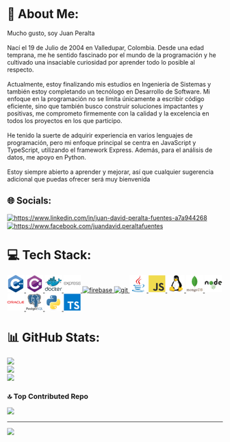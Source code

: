 # 💫 About Me:
Mucho gusto, soy Juan Peralta<br><br>Nací el 19 de Julio de 2004 en Valledupar, Colombia. Desde una edad temprana, me he sentido fascinado por el mundo de la programación y he cultivado una insaciable curiosidad por aprender todo lo posible al respecto.<br><br>Actualmente, estoy finalizando mis estudios en Ingeniería de Sistemas y también estoy completando un tecnólogo en Desarrollo de Software. Mi enfoque en la programación no se limita únicamente a escribir código eficiente, sino que también busco construir soluciones impactantes y positivas, me comprometo firmemente con la calidad y la excelencia en todos los proyectos en los que participo.<br><br>He tenido la suerte de adquirir experiencia en varios lenguajes de programación, pero mi enfoque principal se centra en JavaScript y TypeScript, utilizando el framework Express. Además, para el análisis de datos, me apoyo en Python.<br><br>Estoy siempre abierto a aprender y mejorar, así que cualquier sugerencia adicional que puedas ofrecer será muy bienvenida


## 🌐 Socials:
<p align="left">
<a href="https://linkedin.com/in/https://www.linkedin.com/in/juan-david-peralta-fuentes-a7a944268" target="blank"><img align="center" src="https://raw.githubusercontent.com/rahuldkjain/github-profile-readme-generator/master/src/images/icons/Social/linked-in-alt.svg" alt="https://www.linkedin.com/in/juan-david-peralta-fuentes-a7a944268" height="30" width="40" /></a>
<a href="https://fb.com/https://www.facebook.com/juandavid.peraltafuentes" target="blank"><img align="center" src="https://raw.githubusercontent.com/rahuldkjain/github-profile-readme-generator/master/src/images/icons/Social/facebook.svg" alt="https://www.facebook.com/juandavid.peraltafuentes" height="30" width="40" /></a>
</p>

# 💻 Tech Stack:
<p align="left"> <a href="https://www.w3schools.com/cpp/" target="_blank" rel="noreferrer"> <img src="https://raw.githubusercontent.com/devicons/devicon/master/icons/cplusplus/cplusplus-original.svg" alt="cplusplus" width="40" height="40"/> </a> <a href="https://www.w3schools.com/cs/" target="_blank" rel="noreferrer"> <img src="https://raw.githubusercontent.com/devicons/devicon/master/icons/csharp/csharp-original.svg" alt="csharp" width="40" height="40"/> </a> <a href="https://www.docker.com/" target="_blank" rel="noreferrer"> <img src="https://raw.githubusercontent.com/devicons/devicon/master/icons/docker/docker-original-wordmark.svg" alt="docker" width="40" height="40"/> </a> <a href="https://expressjs.com" target="_blank" rel="noreferrer"> <img src="https://raw.githubusercontent.com/devicons/devicon/master/icons/express/express-original-wordmark.svg" alt="express" width="40" height="40"/> </a> <a href="https://firebase.google.com/" target="_blank" rel="noreferrer"> <img src="https://www.vectorlogo.zone/logos/firebase/firebase-icon.svg" alt="firebase" width="40" height="40"/> </a> <a href="https://git-scm.com/" target="_blank" rel="noreferrer"> <img src="https://www.vectorlogo.zone/logos/git-scm/git-scm-icon.svg" alt="git" width="40" height="40"/> </a> <a href="https://www.java.com" target="_blank" rel="noreferrer"> <img src="https://raw.githubusercontent.com/devicons/devicon/master/icons/java/java-original.svg" alt="java" width="40" height="40"/> </a> <a href="https://developer.mozilla.org/en-US/docs/Web/JavaScript" target="_blank" rel="noreferrer"> <img src="https://raw.githubusercontent.com/devicons/devicon/master/icons/javascript/javascript-original.svg" alt="javascript" width="40" height="40"/> </a> <a href="https://www.linux.org/" target="_blank" rel="noreferrer"> <img src="https://raw.githubusercontent.com/devicons/devicon/master/icons/linux/linux-original.svg" alt="linux" width="40" height="40"/> </a> <a href="https://www.mongodb.com/" target="_blank" rel="noreferrer"> <img src="https://raw.githubusercontent.com/devicons/devicon/master/icons/mongodb/mongodb-original-wordmark.svg" alt="mongodb" width="40" height="40"/> </a> <a href="https://nodejs.org" target="_blank" rel="noreferrer"> <img src="https://raw.githubusercontent.com/devicons/devicon/master/icons/nodejs/nodejs-original-wordmark.svg" alt="nodejs" width="40" height="40"/> </a> <a href="https://www.oracle.com/" target="_blank" rel="noreferrer"> <img src="https://raw.githubusercontent.com/devicons/devicon/master/icons/oracle/oracle-original.svg" alt="oracle" width="40" height="40"/> </a> <a href="https://www.postgresql.org" target="_blank" rel="noreferrer"> <img src="https://raw.githubusercontent.com/devicons/devicon/master/icons/postgresql/postgresql-original-wordmark.svg" alt="postgresql" width="40" height="40"/> </a> <a href="https://www.python.org" target="_blank" rel="noreferrer"> <img src="https://raw.githubusercontent.com/devicons/devicon/master/icons/python/python-original.svg" alt="python" width="40" height="40"/> </a> <a href="https://www.typescriptlang.org/" target="_blank" rel="noreferrer"> <img src="https://raw.githubusercontent.com/devicons/devicon/master/icons/typescript/typescript-original.svg" alt="typescript" width="40" height="40"/> </a> </p>

# 📊 GitHub Stats:
![](https://github-readme-stats.vercel.app/api?username=david123456858&theme=slateorange&hide_border=true&include_all_commits=false&count_private=false)<br/>
![](https://github-readme-streak-stats.herokuapp.com/?user=david123456858&theme=slateorange&hide_border=true)<br/>
![](https://github-readme-stats.vercel.app/api/top-langs/?username=david123456858&theme=slateorange&hide_border=true&include_all_commits=false&count_private=false&layout=compact)

### 🔝 Top Contributed Repo
![](https://github-contributor-stats.vercel.app/api?username=david123456858&limit=5&theme=dark&combine_all_yearly_contributions=true)

---
[![](https://visitcount.itsvg.in/api?id=david123456858&icon=0&color=0)](https://visitcount.itsvg.in)

<!-- Proudly created with GPRM ( https://gprm.itsvg.in ) -->
